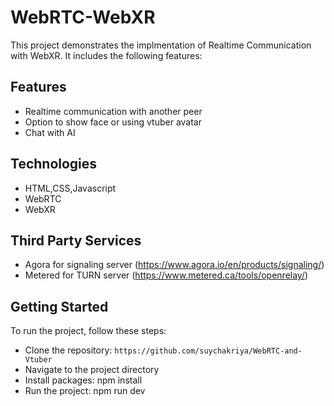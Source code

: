 # WebRTC-WebXR

This project demonstrates the implmentation of Realtime Communication with WebXR. It includes the following features:

## Features

- Realtime communication with another peer
- Option to show face or using vtuber avatar
- Chat with AI

## Technologies

- HTML,CSS,Javascript
- WebRTC
- WebXR

## Third Party Services

- Agora for signaling server (https://www.agora.io/en/products/signaling/)
- Metered for TURN server (https://www.metered.ca/tools/openrelay/)

## Getting Started

To run the project, follow these steps:

- Clone the repository: `https://github.com/suychakriya/WebRTC-and-Vtuber`
- Navigate to the project directory
- Install packages: npm install
- Run the project: npm run dev
